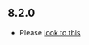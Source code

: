 ## 8.2.0

- Please [look to this]((https://dooboolab.github.io/flutter_sound/doc/book/CHANGELOG.html))

